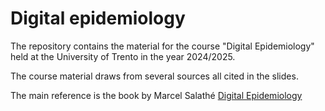 # Digital epidemiology
 
The repository contains the material for the course "Digital Epidemiology" held at the University of Trento in the year 2024/2025.

The course material draws from several sources all cited in the slides.

The main reference is the book by Marcel Salathé [Digital Epidemiology](https://www.digitalepibook.com/)
